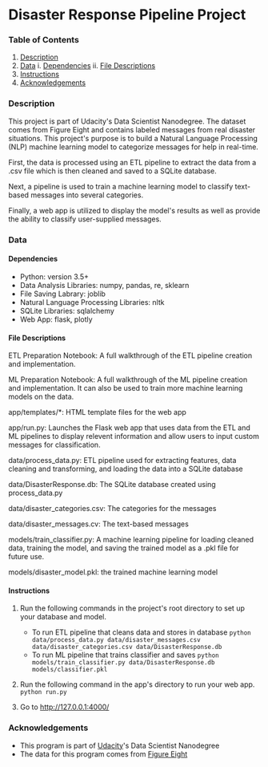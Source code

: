 # Disaster Response Pipeline Project

### Table of Contents
1. [Description](#description)
2. [Data](#data)
i. [Dependencies](#dependencies)
ii. [File Descriptions](#files)
3. [Instructions](#instructions)
4. [Acknowledgements](#acknowledgements)


### Description <a name="description"></a>
This project is part of Udacity's Data Scientist Nanodegree. The dataset comes from Figure Eight and contains labeled messages from real disaster situations. This project's purpose is to build a Natural Language Processing (NLP) machine learning model to categorize messages for help in real-time.

First, the data is processed using an ETL pipeline to extract the data from a .csv file which is then cleaned and saved to a SQLite database.

Next, a pipeline is used to train a machine learning model to classify text-based messages into several categories.

Finally, a web app is utilized to display the model's results as well as provide the ability to classify user-supplied messages.


### Data <a name="data"></a>

#### Dependencies <a name="dependencies"></a>
* Python: version 3.5+
* Data Analysis Libraries: numpy, pandas, re, sklearn
* File Saving Labrary: joblib
* Natural Language Processing Libraries: nltk
* SQLite Libraries: sqlalchemy
* Web App: flask, plotly

#### File Descriptions <a name="files"></a>
ETL Preparation Notebook: A full walkthrough of the ETL pipeline creation and implementation.

ML Preparation Notebook: A full walkthrough of the ML pipeline creation and implementation. It can also be used to train more machine learning models on the data.

app/templates/*: HTML template files for the web app

app/run.py: Launches the Flask web app that uses data from the ETL and ML pipelines to display relevent information and allow users to input custom messages for classification.

data/process_data.py: ETL pipeline used for extracting features, data cleaning and transforming, and loading the data into a SQLite database

data/DisasterResponse.db: The SQLite database created using process_data.py

data/disaster_categories.csv: The categories for the messages

data/disaster_messages.cv: The text-based messages

models/train_classifier.py: A machine learning pipeline for loading cleaned data, training the model, and saving the trained model as a .pkl file for future use.

models/disaster_model.pkl: the trained machine learning model


#### Instructions <a name="instructions"></a>
1. Run the following commands in the project's root directory to set up your database and model.

    - To run ETL pipeline that cleans data and stores in database
        `python data/process_data.py data/disaster_messages.csv data/disaster_categories.csv data/DisasterResponse.db`
    - To run ML pipeline that trains classifier and saves
        `python models/train_classifier.py data/DisasterResponse.db models/classifier.pkl`

2. Run the following command in the app's directory to run your web app.
    `python run.py`

3. Go to http://127.0.0.1:4000/


### Acknowledgements<a name="acknowledgements"></a>
* This program is part of [Udacity](https://www.udacity.com/)'s Data Scientist Nanodegree
* The data for this program comes from [Figure Eight](https://appen.com/figure-eight-is-now-appen/)

